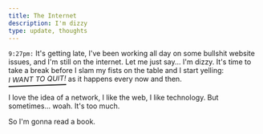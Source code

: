 ```yaml
---
title: The Internet
description: I'm dizzy
type: update, thoughts
---
```


`9:27pm:` It's getting late, I've been working all day on some bullshit website issues, and I'm still on the internet. Let me just say... I'm dizzy. It's time to take a break before I slam my fists on the table and I start yelling: <span style="display: inline-block; padding-bottom: 0.25rem; font-style: italic; border-bottom: 2px solid currentColor; transform: rotate(-2deg);">I WANT TO QUIT!</span> as it happens every now and then.

I love the idea of a network, I like the web, I like technology. But sometimes... woah. It's too much.

So I'm gonna read a book.

